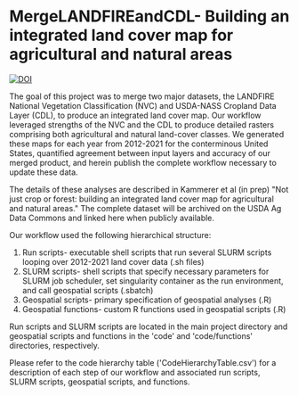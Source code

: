 # MergeLANDFIREandCDL- Building an integrated land cover map for agricultural and natural areas


[![DOI](https://zenodo.org/badge/DOI/10.5281/zenodo.7065750.svg)](https://doi.org/10.5281/zenodo.7065750)


The goal of this project was to merge two major datasets, the LANDFIRE National Vegetation Classification (NVC) and USDA-NASS Cropland Data Layer (CDL), to produce an integrated land cover map. Our workflow leveraged strengths of the NVC and the CDL to produce detailed rasters comprising both agricultural and natural land-cover classes. We generated these maps for each year from 2012-2021 for the conterminous United States, quantified agreement between input layers and accuracy of our merged product, and herein publish the complete workflow necessary to update these data.

The details of these analyses are described in Kammerer et al (in prep) "Not just crop or forest: building an integrated land cover map for agricultural and natural areas." The complete dataset will be archived on the USDA Ag Data Commons and linked here when publicly available.

Our workflow used the following hierarchical structure:
1. Run scripts- executable shell scripts that run several SLURM scripts looping over 2012-2021 land cover data (.sh files)
2. SLURM scripts- shell scripts that specify necessary parameters for SLURM job scheduler, set singularity container as the run environment, and call geospatial scripts (.sbatch)
2. Geospatial scripts- primary specification of geospatial analyses (.R)
3. Geospatial functions- custom R functions used in geospatial scripts (.R)

Run scripts and SLURM scripts are located in the main project directory and geospatial scripts and functions in the 'code' and 'code/functions' directories, respectively. 

Please refer to the code hierarchy table ('CodeHierarchyTable.csv') for a description of each step of our workflow and associated run scripts, SLURM scripts, geospatial scripts, and functions.

